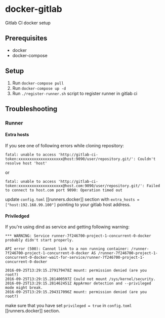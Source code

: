 # docker-gitlab
Gitlab CI docker setup 

## Prerequisites 

* docker
* docker-compose

## Setup

1. Run ``docker-compose pull``
2. Run ``docker-compose up -d``
3. Run ``./register-runner.sh`` script to register runner in gitlab ci

## Troubleshooting
### Runner

#### Extra hosts

If you see one of following errors while cloning repository:

```{r, engine='bash', count_lines}
fatal: unable to access 'http://gitlab-ci-token:xxxxxxxxxxxxxxxxxxxx@host:9090/user/repository.git/': Couldn't resolve host 'host'
```
or
```{r, engine='bash', count_lines}
fatal: unable to access 'http://gitlab-ci-token:xxxxxxxxxxxxxxxxxxxx@host.com:9090/user/repository.git/': Failed to connect to host.com port 9090: Operation timed out
```
update ``config.toml`` [[runners.docker]] section with ``extra_hosts = ["host:192.168.99.100"]`` pointing to your gitlab host address.

#### Priviledged

If you're using dind as service and getting following warning:

```{r, engine='bash', count_lines}
*** WARNING: Service runner-7f246700-project-1-concurrent-0-docker probably didn't start properly.

API error (500): Cannot link to a non running container: /runner-7f246700-project-1-concurrent-0-docker AS /runner-7f246700-project-1-concurrent-0-docker-wait-for-service/runner-7f246700-project-1-concurrent-0-docker

2016-09-25T13:29:15.279179478Z mount: permission denied (are you root?)
2016-09-25T13:29:15.281400597Z Could not mount /sys/kernel/security.
2016-09-25T13:29:15.281462451Z AppArmor detection and --privileged mode might break.
2016-09-25T13:29:15.294317096Z mount: permission denied (are you root?)
```
make sure that you have set ``privileged = true`` in ``config.toml`` [[runners.docker]] section.
